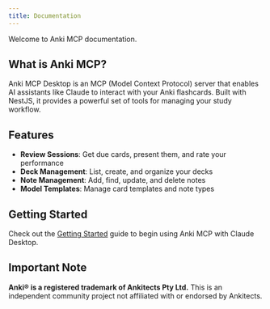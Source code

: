 ```yaml
---
title: Documentation
---
```


Welcome to Anki MCP documentation.

## What is Anki MCP?

Anki MCP Desktop is an MCP (Model Context Protocol) server that enables AI assistants like Claude to interact with your Anki flashcards. Built with NestJS, it provides a powerful set of tools for managing your study workflow.

## Features

- **Review Sessions**: Get due cards, present them, and rate your performance
- **Deck Management**: List, create, and organize your decks
- **Note Management**: Add, find, update, and delete notes
- **Model Templates**: Manage card templates and note types

## Getting Started

Check out the [Getting Started](getting-started) guide to begin using Anki MCP with Claude Desktop.

## Important Note

**Anki® is a registered trademark of Ankitects Pty Ltd.** This is an independent community project not affiliated with or endorsed by Ankitects.
